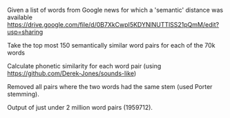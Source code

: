 Given a list of words from Google news for which a 'semantic' distance was available
https://drive.google.com/file/d/0B7XkCwpI5KDYNlNUTTlSS21pQmM/edit?usp=sharing

Take the top most 150 semantically similar word pairs for each of the 70k words

Calculate phonetic similarity for each word pair (using https://github.com/Derek-Jones/sounds-like)

Removed all pairs where the two words had the same stem (used Porter stemming).

Output of just under 2 million word pairs (1959712).

